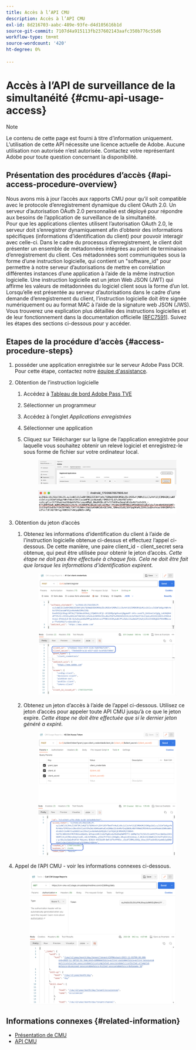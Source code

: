 ```yaml
---
title: Accès à l’API CMU
description: Accès à l’API CMU
exl-id: 8d216703-aabc-489e-93fe-d4d105616b1d
source-git-commit: 7107d4a915113fb237602143aafc350b776c55d6
workflow-type: tm+mt
source-wordcount: '420'
ht-degree: 0%

---
```


# Accès à l’API de surveillance de la simultanéité {#cmu-api-usage-access}

>[!NOTE]
>
>Le contenu de cette page est fourni à titre d’information uniquement. L’utilisation de cette API nécessite une licence actuelle de Adobe. Aucune utilisation non autorisée n’est autorisée. Contactez votre représentant Adobe pour toute question concernant la disponibilité.

## Présentation des procédures d’accès {#api-access-procedure-overview}

Nous avons mis à jour l’accès aux rapports CMU pour qu’il soit compatible avec le protocole d’enregistrement dynamique du client OAuth 2.0. Un serveur d’autorisation OAuth 2.0 personnalisé est déployé pour répondre aux besoins de l’application de surveillance de la simultanéité. \
Pour que les applications clientes utilisent l’autorisation OAuth 2.0, le serveur doit s’enregistrer dynamiquement afin d’obtenir des informations spécifiques (informations d’identification du client) pour pouvoir interagir avec celle-ci. Dans le cadre du processus d’enregistrement, le client doit présenter un ensemble de métadonnées intégrées au point de terminaison d’enregistrement du client.
Ces métadonnées sont communiquées sous la forme d’une instruction logicielle, qui contient un &quot;software_id&quot; pour permettre à notre serveur d’autorisations de mettre en corrélation différentes instances d’une application à l’aide de la même instruction logicielle.
Une instruction logicielle est un jeton Web JSON (JWT) qui affirme les valeurs de métadonnées du logiciel client sous la forme d’un lot. Lorsqu’elle est présentée au serveur d’autorisations dans le cadre d’une demande d’enregistrement du client, l’instruction logicielle doit être signée numériquement ou au format MAC à l’aide de la signature web JSON (JWS). \
Vous trouverez une explication plus détaillée des instructions logicielles et de leur fonctionnement dans la documentation officielle <a href="https://datatracker.ietf.org/doc/html/rfc7591" target="_blank">[RFC7591]</a>.
Suivez les étapes des sections ci-dessous pour y accéder.

## Etapes de la procédure d’accès {#access-procedure-steps}

1. posséder une application enregistrée sur le serveur Adobe Pass DCR. Pour cette étape, contactez notre [équipe d&#39;assistance](mailto:tve-support@adobe.com).

2. Obtention de l’instruction logicielle
   1. Accédez à [Tableau de bord Adobe Pass TVE](https://experience.adobe.com/#/pass/authentication)
   2. Sélectionner un programmeur
   3. Accédez à l’onglet *Applications enregistrées*
   4. Sélectionner une application
   5. Cliquez sur Télécharger sur la ligne de l’application enregistrée pour laquelle vous souhaitez obtenir un relevé logiciel et enregistrez-le sous forme de fichier sur votre ordinateur local.
      <figure>
          <img src="assets/programmer-download-software-statement-button.png"
               alt="Télécharger le relevé logiciel">
      </figure>

      <figure>
          <img src="assets/software_statement_2.png"
               alt="Exemple de relevé logiciel">
      </figure>

3. Obtention du jeton d’accès
   1. Obtenez les informations d’identification du client à l’aide de l’instruction logicielle obtenue ci-dessus et effectuez l’appel ci-dessous. De cette manière, une paire client_id - client_secret sera obtenue, qui peut être utilisée pour obtenir le jeton d’accès.
      *Cette étape ne doit pas être effectuée à chaque fois. Cela ne doit être fait que lorsque les informations d’identification expirent.*
      <figure>
          <img src="assets/dcr_request_1_get_client_credentials.png"
               alt="Obtention des informations d’identification du client">
       </figure>

   2. Obtenez un jeton d’accès à l’aide de l’appel ci-dessous. Utilisez ce jeton d’accès pour appeler toute API CMU jusqu’à ce que le jeton expire.
      *Cette étape ne doit être effectuée que si le dernier jeton généré a expiré.*
      <figure>
          <img src="assets/dcr_get_access_token_call.png"
               alt="Obtenir le jeton d’accès">
       </figure>

4. Appel de l’API CMU - voir les informations connexes ci-dessous.
   <figure>
          <img src="assets/call_cmu_reports_sample.png"
               alt="API d’appel CMU">
       </figure>

## Informations connexes {#related-information}

* [Présentation de CMU](/help/concurrency-monitoring/cm-usage-reports.md)
* [API CMU](/help/concurrency-monitoring/cmu-api.md)
